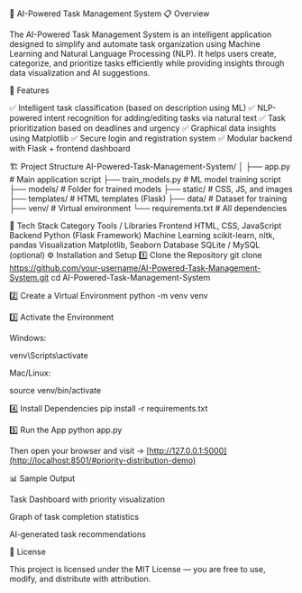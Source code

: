 🧠 AI-Powered Task Management System
📋 Overview

The AI-Powered Task Management System is an intelligent application designed to simplify and automate task organization using Machine Learning and Natural Language Processing (NLP).
It helps users create, categorize, and prioritize tasks efficiently while providing insights through data visualization and AI suggestions.

🚀 Features

✅ Intelligent task classification (based on description using ML)
✅ NLP-powered intent recognition for adding/editing tasks via natural text
✅ Task prioritization based on deadlines and urgency
✅ Graphical data insights using Matplotlib
✅ Secure login and registration system
✅ Modular backend with Flask + frontend dashboard

🏗️ Project Structure
AI-Powered-Task-Management-System/
│
├── app.py                  # Main application script
├── train_models.py         # ML model training script
├── models/                 # Folder for trained models
├── static/                 # CSS, JS, and images
├── templates/              # HTML templates (Flask)
├── data/                   # Dataset for training
├── venv/                   # Virtual environment
└── requirements.txt        # All dependencies

🧩 Tech Stack
Category	Tools / Libraries
Frontend	HTML, CSS, JavaScript
Backend	Python (Flask Framework)
Machine Learning	scikit-learn, nltk, pandas
Visualization	Matplotlib, Seaborn
Database	SQLite / MySQL (optional)
⚙️ Installation and Setup
1️⃣ Clone the Repository
git clone https://github.com/your-username/AI-Powered-Task-Management-System.git
cd AI-Powered-Task-Management-System

2️⃣ Create a Virtual Environment
python -m venv venv

3️⃣ Activate the Environment

Windows:

venv\Scripts\activate


Mac/Linux:

source venv/bin/activate

4️⃣ Install Dependencies
pip install -r requirements.txt

5️⃣ Run the App
python app.py


Then open your browser and visit → [http://127.0.0.1:5000](http://localhost:8501/#priority-distribution-demo)

📊 Sample Output

Task Dashboard with priority visualization

Graph of task completion statistics

AI-generated task recommendations

📜 License

This project is licensed under the MIT License — you are free to use, modify, and distribute with attribution.
